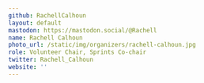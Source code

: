```yaml
---
github: RachellCalhoun
layout: default
mastodon: https://mastodon.social/@Rachell
name: Rachell Calhoun
photo_url: /static/img/organizers/rachell-calhoun.jpg
role: Volunteer Chair, Sprints Co-chair
twitter: Rachell_Calhoun
website: ''
---
```

